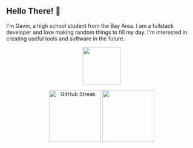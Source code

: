 ## Hello There! 👋

I'm Gavin, a high school student from the Bay Area. I am a fullstack developer and love making random things to fill my day. I'm interested in creating useful tools and software in the future.
 <p align="center">
<img height="100px" src="https://skillicons.dev/icons?i=java,nodejs,py,ts,aws,html,react,redis,figma,discord,react,lua,git,docker,flask,gitlab&perline=8" />
 </p>
 <p align="center">
        <img height="137px" src="https://github-readme-streak-stats.herokuapp.com?user=gavinostler&theme=github-dark-blue&hide_border=true&mode=weekly&hide_longest_streak=true" alt="GitHub Streak" />
  <img height="137px" src="https://github-readme-gavin-ostlers-projects.vercel.app/api?username=gavinostler&show_icons=true&theme=github_dark&hide_border=true" />
    </p>
